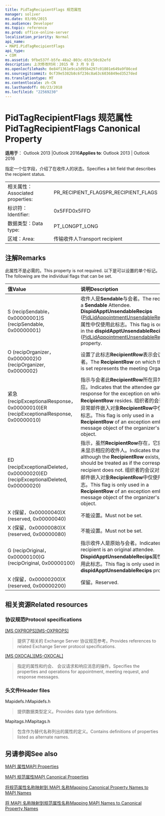 ```yaml
---
title: PidTagRecipientFlags 规范属性
manager: soliver
ms.date: 03/09/2015
ms.audience: Developer
ms.topic: reference
ms.prod: office-online-server
localization_priority: Normal
api_name:
- MAPI.PidTagRecipientFlags
api_type:
- COM
ms.assetid: 9fbe537f-b5fe-48a2-803c-653c50c82efd
description: 上次修改时间：2015 年 3 月 9 日
ms.openlocfilehash: 0e84f1361e9ca3d95b4297c01801e649a9f86ced
ms.sourcegitcommit: 0cf39e5382b8c6f236c8a63c6036849ed3527ded
ms.translationtype: MT
ms.contentlocale: zh-CN
ms.lasthandoff: 08/23/2018
ms.locfileid: "22569230"
---
```

# <a name="pidtagrecipientflags-canonical-property"></a><span data-ttu-id="dba57-103">PidTagRecipientFlags 规范属性</span><span class="sxs-lookup"><span data-stu-id="dba57-103">PidTagRecipientFlags Canonical Property</span></span>

  
  
<span data-ttu-id="dba57-104">**适用于**： Outlook 2013 |Outlook 2016</span><span class="sxs-lookup"><span data-stu-id="dba57-104">**Applies to**: Outlook 2013 | Outlook 2016</span></span> 
  
<span data-ttu-id="dba57-105">指定一个位字段，介绍了在收件人的状态。</span><span class="sxs-lookup"><span data-stu-id="dba57-105">Specifies a bit field that describes the recipient status.</span></span>
  
|||
|:-----|:-----|
|<span data-ttu-id="dba57-106">相关属性：</span><span class="sxs-lookup"><span data-stu-id="dba57-106">Associated properties:</span></span>  <br/> |<span data-ttu-id="dba57-107">PR_RECIPIENT_FLAGS</span><span class="sxs-lookup"><span data-stu-id="dba57-107">PR_RECIPIENT_FLAGS</span></span>  <br/> |
|<span data-ttu-id="dba57-108">标识符：</span><span class="sxs-lookup"><span data-stu-id="dba57-108">Identifier:</span></span>  <br/> |<span data-ttu-id="dba57-109">0x5FFD</span><span class="sxs-lookup"><span data-stu-id="dba57-109">0x5FFD</span></span>  <br/> |
|<span data-ttu-id="dba57-110">数据类型：</span><span class="sxs-lookup"><span data-stu-id="dba57-110">Data type:</span></span>  <br/> |<span data-ttu-id="dba57-111">PT_LONG</span><span class="sxs-lookup"><span data-stu-id="dba57-111">PT_LONG</span></span>  <br/> |
|<span data-ttu-id="dba57-112">区域：</span><span class="sxs-lookup"><span data-stu-id="dba57-112">Area:</span></span>  <br/> |<span data-ttu-id="dba57-113">传输收件人</span><span class="sxs-lookup"><span data-stu-id="dba57-113">Transport recipient</span></span>  <br/> |
   
## <a name="remarks"></a><span data-ttu-id="dba57-114">注解</span><span class="sxs-lookup"><span data-stu-id="dba57-114">Remarks</span></span>

<span data-ttu-id="dba57-115">此属性不是必需的。</span><span class="sxs-lookup"><span data-stu-id="dba57-115">This property is not required.</span></span> <span data-ttu-id="dba57-116">以下是可以设置的单个标记。</span><span class="sxs-lookup"><span data-stu-id="dba57-116">The following are the individual flags that can be set.</span></span>
  
|<span data-ttu-id="dba57-117">**值**</span><span class="sxs-lookup"><span data-stu-id="dba57-117">**Value**</span></span>|<span data-ttu-id="dba57-118">**说明**</span><span class="sxs-lookup"><span data-stu-id="dba57-118">**Description**</span></span>|
|:-----|:-----|
|<span data-ttu-id="dba57-119">S (recipSendable，0x00000001)</span><span class="sxs-lookup"><span data-stu-id="dba57-119">S (recipSendable, 0x00000001)</span></span>  <br/> |<span data-ttu-id="dba57-120">收件人是**Sendable**与会者。</span><span class="sxs-lookup"><span data-stu-id="dba57-120">The recipient is a **Sendable** Attendee.</span></span> <span data-ttu-id="dba57-121">**DispidApptUnsendableRecips** ([PidLidAppointmentUnsendableRecipients](pidlidappointmentunsendablerecipients-canonical-property.md)) 属性中仅使用此标志。</span><span class="sxs-lookup"><span data-stu-id="dba57-121">This flag is only used in the **dispidApptUnsendableRecips** ([PidLidAppointmentUnsendableRecipients](pidlidappointmentunsendablerecipients-canonical-property.md)) property.</span></span>  <br/> |
|<span data-ttu-id="dba57-122">O (recipOrganizer，0x0000002)</span><span class="sxs-lookup"><span data-stu-id="dba57-122">O (recipOrganizer, 0x0000002)</span></span>  <br/> |<span data-ttu-id="dba57-123">设置了此标志**RecipientRow**表示会议组织者。</span><span class="sxs-lookup"><span data-stu-id="dba57-123">The **RecipientRow** on which this flag is set represents the meeting Organizer.</span></span>  <br/> |
|<span data-ttu-id="dba57-124">紧急 (recipExceptionalResponse，0x00000010)</span><span class="sxs-lookup"><span data-stu-id="dba57-124">ER (recipExceptionalResponse, 0x00000010)</span></span>  <br/> |<span data-ttu-id="dba57-125">指示与会者此**RecipientRow**所在异常赋予响应。</span><span class="sxs-lookup"><span data-stu-id="dba57-125">Indicates that the attendee gave a response for the exception on which this **RecipientRow** resides.</span></span> <span data-ttu-id="dba57-126">组织者的会议对象的异常邮件嵌入对象**RecipientRow**中仅使用此标志。</span><span class="sxs-lookup"><span data-stu-id="dba57-126">This flag is only used in a **RecipientRow** of an exception embedded message object of the organizer's meeting object.</span></span>  <br/> |
|<span data-ttu-id="dba57-127">ED (recipExceptionalDeleted，0x00000020)</span><span class="sxs-lookup"><span data-stu-id="dba57-127">ED (recipExceptionalDeleted, 0x00000020)</span></span>  <br/> |<span data-ttu-id="dba57-128">指示，虽然**RecipientRow**存在，它应被视为未显示相应的收件人。</span><span class="sxs-lookup"><span data-stu-id="dba57-128">Indicates that although the **RecipientRow** exists, it should be treated as if the corresponding recipient does not.</span></span> <span data-ttu-id="dba57-129">组织者的会议对象的异常邮件嵌入对象**RecipientRow**中仅使用此标志。</span><span class="sxs-lookup"><span data-stu-id="dba57-129">This flag is only used in a **RecipientRow** of an exception embedded message object of the organizer's meeting object.</span></span>  <br/> |
|<span data-ttu-id="dba57-130">X (保留，0x00000040)</span><span class="sxs-lookup"><span data-stu-id="dba57-130">X (reserved, 0x00000040)</span></span>  <br/> |<span data-ttu-id="dba57-131">不能设置。</span><span class="sxs-lookup"><span data-stu-id="dba57-131">Must not be set.</span></span>  <br/> |
|<span data-ttu-id="dba57-132">X (保留，0x00000080)</span><span class="sxs-lookup"><span data-stu-id="dba57-132">X (reserved, 0x00000080)</span></span>  <br/> |<span data-ttu-id="dba57-133">不能设置。</span><span class="sxs-lookup"><span data-stu-id="dba57-133">Must not be set.</span></span>  <br/> |
|<span data-ttu-id="dba57-134">G (recipOriginal，0x00000100)</span><span class="sxs-lookup"><span data-stu-id="dba57-134">G (recipOriginal, 0x00000100)</span></span>  <br/> |<span data-ttu-id="dba57-135">指示收件人是原始与会者。</span><span class="sxs-lookup"><span data-stu-id="dba57-135">Indicates the recipient is an original attendee.</span></span> <span data-ttu-id="dba57-136">**DispidApptUnsendableRecips**属性中仅使用此标志。</span><span class="sxs-lookup"><span data-stu-id="dba57-136">This flag is only used in the **dispidApptUnsendableRecips** property.</span></span>  <br/> |
|<span data-ttu-id="dba57-137">X (保留，0x00000200)</span><span class="sxs-lookup"><span data-stu-id="dba57-137">X (reserved, 0x00000200)</span></span>  <br/> |<span data-ttu-id="dba57-138">保留。</span><span class="sxs-lookup"><span data-stu-id="dba57-138">Reserved.</span></span>  <br/> |
   
## <a name="related-resources"></a><span data-ttu-id="dba57-139">相关资源</span><span class="sxs-lookup"><span data-stu-id="dba57-139">Related resources</span></span>

### <a name="protocol-specifications"></a><span data-ttu-id="dba57-140">协议规范</span><span class="sxs-lookup"><span data-stu-id="dba57-140">Protocol specifications</span></span>

<span data-ttu-id="dba57-141">[[MS OXPROPS]](http://msdn.microsoft.com/library/f6ab1613-aefe-447d-a49c-18217230b148%28Office.15%29.aspx)</span><span class="sxs-lookup"><span data-stu-id="dba57-141">[[MS-OXPROPS]](http://msdn.microsoft.com/library/f6ab1613-aefe-447d-a49c-18217230b148%28Office.15%29.aspx)</span></span>
  
> <span data-ttu-id="dba57-142">提供了相关的 Exchange Server 协议规范参考。</span><span class="sxs-lookup"><span data-stu-id="dba57-142">Provides references to related Exchange Server protocol specifications.</span></span>
    
<span data-ttu-id="dba57-143">[[MS OXOCAL]](http://msdn.microsoft.com/library/09861fde-c8e4-4028-9346-e7c214cfdba1%28Office.15%29.aspx)</span><span class="sxs-lookup"><span data-stu-id="dba57-143">[[MS-OXOCAL]](http://msdn.microsoft.com/library/09861fde-c8e4-4028-9346-e7c214cfdba1%28Office.15%29.aspx)</span></span>
  
> <span data-ttu-id="dba57-144">指定的属性和约会、 会议请求和响应消息的操作。</span><span class="sxs-lookup"><span data-stu-id="dba57-144">Specifies the properties and operations for appointment, meeting request, and response messages.</span></span>
    
### <a name="header-files"></a><span data-ttu-id="dba57-145">头文件</span><span class="sxs-lookup"><span data-stu-id="dba57-145">Header files</span></span>

<span data-ttu-id="dba57-146">Mapidefs.h</span><span class="sxs-lookup"><span data-stu-id="dba57-146">Mapidefs.h</span></span>
  
> <span data-ttu-id="dba57-147">提供数据类型定义。</span><span class="sxs-lookup"><span data-stu-id="dba57-147">Provides data type definitions.</span></span>
    
<span data-ttu-id="dba57-148">Mapitags.h</span><span class="sxs-lookup"><span data-stu-id="dba57-148">Mapitags.h</span></span>
  
> <span data-ttu-id="dba57-149">包含作为替代名称列出的属性的定义。</span><span class="sxs-lookup"><span data-stu-id="dba57-149">Contains definitions of properties listed as alternate names.</span></span>
    
## <a name="see-also"></a><span data-ttu-id="dba57-150">另请参阅</span><span class="sxs-lookup"><span data-stu-id="dba57-150">See also</span></span>



[<span data-ttu-id="dba57-151">MAPI 属性</span><span class="sxs-lookup"><span data-stu-id="dba57-151">MAPI Properties</span></span>](mapi-properties.md)
  
[<span data-ttu-id="dba57-152">MAPI 规范属性</span><span class="sxs-lookup"><span data-stu-id="dba57-152">MAPI Canonical Properties</span></span>](mapi-canonical-properties.md)
  
[<span data-ttu-id="dba57-153">将规范属性名称映射到 MAPI 名称</span><span class="sxs-lookup"><span data-stu-id="dba57-153">Mapping Canonical Property Names to MAPI Names</span></span>](mapping-canonical-property-names-to-mapi-names.md)
  
[<span data-ttu-id="dba57-154">将 MAPI 名称映射到规范属性名称</span><span class="sxs-lookup"><span data-stu-id="dba57-154">Mapping MAPI Names to Canonical Property Names</span></span>](mapping-mapi-names-to-canonical-property-names.md)

